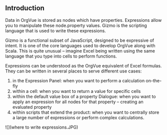 ## Introduction

Data in OrgVue is stored as nodes which have properties. Expressions allow you to manipulate these node.property values. Gizmo is the scripting language that is used to write these expressions.

Gizmo is a functional subset of JavaScript, designed to be expressive of intent. It is one of the core languages used to develop OrgVue along with Scala. This is quite unusual – imagine Excel being written using the same language that you type into cells to perform functions.

Expressions can be understood as the OrgVue equivalent of Excel formulas. They can be written in several places to serve different use cases: 

1. in the Expression Panel: when you want to perform a calculation on-the-fly 
2. within a cell: when you want to return a value for specific cells
3. within the default value box of a property Dialogue: when you want to apply an expression for all nodes for that property – creating an evaluated property
4. within scripts that extend the product: when you want to centrally store a large number of expressions or perform complex calculations.


![](where to write expressions.JPG)